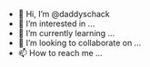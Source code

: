 - 👋 Hi, I’m @daddyschack
- 👀 I’m interested in ...
- 🌱 I’m currently learning ...
- 💞️ I’m looking to collaborate on ...
- 📫 How to reach me ...

<!---
daddyschack/daddyschack is a ✨ special ✨ repository because its `README.md` (this file) appears on your GitHub profile.
You can click the Preview link to take a look at your changes.
--->
